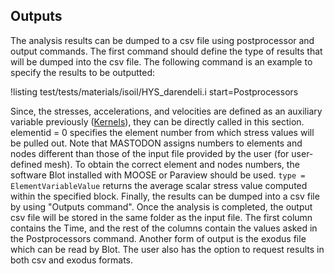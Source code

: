 ## Outputs

The analysis results can be dumped to a csv file using postprocessor and output commands. The first
command should define the type of results that will be dumped into the csv file. The following
command is an example to specify the results to be outputted:

!listing test/tests/materials/isoil/HYS_darendeli.i
         start=Postprocessors

Since, the stresses, accelerations, and velocities are defined as an auxiliary variable previously
([Kernels](manuals/user/index.md)), they can be directly called in this section. elementid = 0
specifies the element number from which stress values will be pulled out. Note that MASTODON assigns
numbers to elements and nodes different than those of the input file provided by the user (for
user-defined mesh). To obtain the correct element and nodes numbers, the software Blot installed with
MOOSE or Paraview should be used. `type = ElementVariableValue` returns the average scalar stress value
computed within the specified block. Finally, the results can be dumped into a csv file by using
"Outputs command". Once the analysis is completed, the output csv file will be stored in the same
folder as the input file. The first column contains the Time, and the rest of the columns contain
the values asked in the Postprocessors command. Another form of output is the exodus file which can
be read by Blot. The user also has the option to request results in both csv and exodus formats.
